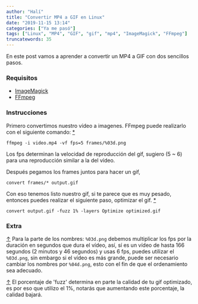 ```yaml
---
author: "Halí"
title: "Convertir MP4 a GIF en Linux"
date: "2019-11-15 13:14"
categories: ["Ya me pasó"]
tags: ["Linux", "MP4", "GIF", "gif", "mp4", "ImageMagick", "FFmpeg"]
truncatewords: 35
---
```


En este post vamos a aprender a convertir un MP4 a GIF con dos sencillos
pasos.

### Requisitos

- [ImageMagick][]
- [FFmpeg][]

### Instrucciones

<a class="anchor" name="Extra1Up"></a>
Primero convertimos nuestro vídeo a imagenes. FFmpeg puede realizarlo con el
siguiente comando: [*](#Extra1)

```shell
ffmpeg -i video.mp4 -vf fps=5 frames/%03d.png
```

Los fps determinan la velocidad de reproducción del gif, sugiero (5 ~ 6) para
una reproducción similar a la del vídeo.

Después pegamos los frames juntos para hacer un gif,

```shell
convert frames/* output.gif
```

<a class="anchor" name="Extra2Up"></a>
Con eso tenemos listo nuestro gif, si te parece que es muy pesado, entonces
puedes realizar el siguiente paso, optimizar el gif. [*](#Extra2)

```shell
convert output.gif -fuzz 1% -layers Optimize optimized.gif
```

### Extra

<a class="anchor" name="Extra1"></a>
[↑](#Extra1Up) Para la parte de los nombres: `%03d.png` debemos multiplicar
los fps por la duración en segundos que dura el vídeo, así, sí es un vídeo de
hasta 166 segundos (2 minutos y 46 segundos) y usas 6 fps, puedes utilizar el
`%03d.png`, sin embargo si el vídeo es más grande, puede ser necesario cambiar
los nombres por `%04d.png`, esto con el fin de que el ordenamiento sea
adecuado.

<a class="anchor" name="Extra2"></a>
[↑](#Extra2Up) El porcentaje de 'fuzz' determina en parte la calidad de tu gif
optimizado, es por eso que utilizo el 1%, notarás que aumentando este
porcentaje, la calidad bajará.


[imagemagick]: https://imagemagick.org
[ffmpeg]: https://ffmpeg.org
